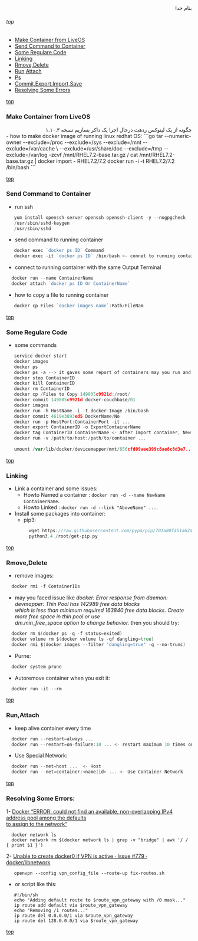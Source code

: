 <div dir="rtl">بنام خدا</div>

###### top

- [Make Container from LiveOS](#make-container-from-liveos)
- [Send Command to Container](#send-command-to-container)
- [Some Regulare Code](#some-regulare-code)
- [Linking](#linking)
- [Rmove,Delete](#rmovedelete)
- [Run,Attach](#runattach)
- [Ps](#ps)
- [Commit,Export,Import,Save](#commitexportimportsave)
- [Resolving Some Errors](#resolving-some-errors)



[top](#top)
### Make Container from LiveOS

<div dir="rtl">چگونه از یک لینوکس ردهت درحال اجرا یک داکر بسازیم نسخه ۱.۱۰.۳</div>
- how to make docker image of running linux redhat OS:
```go
   tar --numeric-owner --exclude=/proc --exclude=/sys --exclude=/mnt --exclude=/var/cache \
       --exclude=/usr/share/doc --exclude=/tmp --exclude=/var/log -zcvf /mnt/RHEL7.2-base.tar.gz /
   cat /mnt/RHEL7.2-base.tar.gz | docker import - RHEL7.2/7.2
   docker run -i -t RHEL7.2/7.2 /bin/bash
```

[top](#top)       
### Send Command to Container
- run ssh
```go
   yum install openssh-server openssh openssh-client -y --nogpgcheck
   /usr/sbin/sshd-keygen
   /usr/sbin/sshd
```
- send command to running container
```go
   docker exec `docker ps ID` Command
   docker exec -it `docker ps ID` /bin/bash <- connet to running container
```
- connect to running container with the same Output Terminal
```go
  docker run --name ContainerName
  docker attach `docker ps ID Or ContainerName`
```
- how to copy a file to running container
```go
   docker cp Files `docker images name`:Path/FileNam
``` 
[top](#top)       
### Some Regulare Code
- some commands
```go
   service docker start
   docker images
   docker ps
   docker ps -a --> it gaves some report of containers may you run and exit them but they still busy.
   docker stop ContainerID
   docker kill ContainerID
   docker rm ContainerID
   docker cp /Files to Copy 149805c9921d:/root/
   docker commit 149805c9921d docker-couchbase/01
   docker images
   docker run -h HostName -i -t docker-Image /bin/bash
   docker commit 4619e3893ed5 DockerName/No
   docker run -p HostPort:ContainerPort -it ...
   docker export ContainerID -o ExportContainerName
   docker tag ContainerID ContainerName <- after Import container, New Container has None Name
   docker run -v /path/to/host:/path/to/container ...
   
   umount /var/lib/docker/devicemapper/mnt/656cfd09aee399c8ae8c8d3e7...
```

[top](#top)       
### Linking
- Link a container and some issues:
   - Howto Named a container : `docker run -d --name NewName ContainerName`.
   - Howto Linked : `docker run -d --link "AboveName" ...`.
- Install some packages into container:
  - pip3:
    ```go
      wget https://raw.githubusercontent.com/pypa/pip/701a80f451a62aadf4eeb21f371b45424821582b/contrib/get-pip.py -O /root/get-pip.py
      python3.4 /root/get-pip.py
    ```
[top](#top)       
### Rmove,Delete
- remove images:
```go
  docker rmi -f ContainerIDs
```
   - may you faced issue like _docker: Error response from daemon: devmapper: Thin Pool has 142989 free data blocks \
      which is less than minimum required 163840 free data blocks. Create more free space in thin pool or use \
      dm.min_free_space option to change behavior._ then you should try:
   ```go
     docker rm $(docker ps -q -f status=exited)
     docker volume rm $(docker volume ls -qf dangling=true)
     docker rmi $(docker images --filter "dangling=true" -q --no-trunc)
   ```
- Purne:
```go
  docker system prune
```
- Autoremove container when you exit it:
```go
  docker run -it --rm 
```


[top](#top)       
### Run,Attach
- keep alive container every time
```go
  docker run --restart=always ...
  docker run --restart=on-failure:10 ... <- restart maximum 10 times on failure state
```
- Use Special Network:
```go
  docker run --net=host ...  <- Host
  docker run --net=container:<name|id> ... <- Use Container Network
```

[top](#top)
### Resolving Some Errors:

1- [Docker “ERROR: could not find an available, non-overlapping IPv4 address pool among the defaults \
   to assign to the network”](https://stackoverflow.com/questions/43720339/docker-error-could-not-find-an-available-non-overlapping-ipv4-address-pool-am)
```vim
  docker network ls
  docker network rm $(docker network ls | grep -v "bridge" | awk '/ / { print $1 }')
```
2- [Unable to create docker0 if VPN is active · Issue #779 · docker/libnetwork](https://github.com/docker/libnetwork/issues/779#issuecomment-231727303)
```vim
   openvpn --config vpn_config_file --route-up fix-routes.sh
 ```
   - or script like this:
   ```vim
      #!/bin/sh
      echo "Adding default route to $route_vpn_gateway with /0 mask..."
      ip route add default via $route_vpn_gateway
      echo "Removing /1 routes..."
      ip route del 0.0.0.0/1 via $route_vpn_gateway
      ip route del 128.0.0.0/1 via $route_vpn_gateway
   ```



[top](#top)




